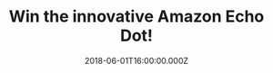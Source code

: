 ---
campaign-uuid: "c-87b56fa7-9b6c-4857-ae70-34a113fd7718"
type: "Competition"
category: "Technology"
date: "2018-06-01T16:00:00.000Z"
end-date: "2018-07-01T23:59:00.000Z"
disable-form: false
is_promoted: false
has_entry_page: true
title: "Win the innovative Amazon Echo Dot!"
competition-description: "<p>We’ve got our hands on the innovative Amazon Echo Dot!\
  \ Yes, you’ve heard right! the hands-free, voice-controlled device that uses Alexa\
  \ to play music, control smart home devices, provide information, read the news,\
  \ set alarms and more!</p>\n<p>Want it? Enter to know how!</p>\n"
hero-header: "Win the brilliant Amazon Echo Dot!"
terms-confirmation: "N/A"
banner-img: "https://assets.expresslyapp.com/asset-976613d4-dbe4-475c-86c4-21192664d761.jpg"
logo-left-href: "https://aaa.nme.com/"
logo-left-image: "https://assets.expresslyapp.com/asset-97f77cc4-deba-4213-9f40-967211a27ce9.jpg"
logo-left-title: "NME"
bg-image-hero: "https://assets.expresslyapp.com/asset-5ab2c524-20ac-499c-8134-e47ae87d5d52.jpg"
bg-image-first: "https://assets.expresslyapp.com/asset-f77083ff-53d3-4212-ad1c-b5a8a39f50d5.jpg"
section1-content: "<p>Amazon Echo Dot is a hands-free, voice-controlled device with\
  \ a small built-in speaker. When you want to use your Echo Dot, just say the wake\
  \ word “Alexa” and Echo Dot responds! Simple, useful and made for any room!</p>\n\
  <p>If you want to listen your tunes just ask for your favourite artist or song and\
  \ it provides hands-free voice control to Spotify and TuneIn.</p>\n<p>This Amazon\
  \ Echo Dot is the perfect gift for you! Enter the form below and it could be yours!</p>\n\
  <p>Good luck!</p>\n"
entry-title: "The innovative Amazon Echo Dot!"
entry-content: "<p>Enter the draw to win the best gift you could ever have, the innovative\
  \ Amazon Echo Dot! by completing the form below before 23:59 on 1st July 2018.</p>\n"
has-winner: true
winner-title: "CONGRATULATIONS to Lynne D. who won the innovative Amazon Echo Dot!"
winner-banner: "https://assets.expresslyapp.com/asset-50c852b5-0ba0-48c8-9768-f2d879c199b8.jpg"
prize-description: "An Amazon Echo Dot"
prize-restrictions: "Prize includes only the product. Any related account or subscription\
  \ is not included."
special-conditions: "Multiple entries are allowed up to one every day. Starting June\
  \ 6, 2018, the 24h interval between multiple entries resets at midnight every day."
country-restrictions:
- "GB"
---